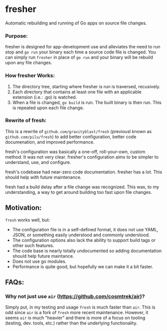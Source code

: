 # fresher
Automatic rebuilding and running of Go apps on source file changes.


### Purpose:
fresher is designed for app-development use and alleviates the need to run stop and `go run` your binary each time a source code file is changed. You can simply run `fresher` in place of `go run` and your binary will be rebuild upon any file changes.


### How fresher Works:
1. The directory tree, starting where fresher is run is traversed, recusively.
2. Each directory that contains at least one file with an applicable extension (i.e.: .go) is watched.
3. When a file is changed, `go build` is run. The built binary is then run. This is repeated upon each file change.


### Rewrite of fresh:
This is a rewrite of `github.com/gravityblast/fresh` (previousl known as `github.com/pilu/fresh`) to add better configuration, better code documenation, and improved performance.

fresh's configuration was basically a one-off, roll-your-own, custom method. It was not very clear. fresher's configuration aims to be simpler to understand, use, and configure.

fresh's codebase had near-zero code documentation. fresher has a lot. This should help with future maintenance.

fresh had a build delay after a file change was recognized. This was, to my understanding, a way to get around building too fast upon file changes.


## Motivation:
`fresh` works well, but:
  - The configuration file is in a self-defined format, it does not use YAML, JSON, or something easily understood and commonly understood. 
  - The configuration options also lack the ability to support build tags or other such features.
  - The code base is nearly totally undocumented so adding documentation should help future maintance. 
  - Does not use go modules.
  - Performance is quite good, but hopefully we can make it a bit faster.

## FAQs: 

### Why not just use `air` (https://github.com/cosmtrek/air)?
Simply put, in my testing and usage `fresh` is much faster than `air`. This is odd since `air` is a fork of `fresh` more recent maintenance. However, it seems `air` is much "heavier" and there is more of a focus on tooling (testing, dev. tools, etc.) rather than the underlying functionality.

